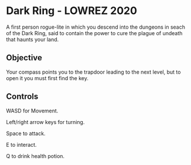 # Dark Ring - LOWREZ 2020

A first person rogue-lite in which you descend into the dungeons in seach of the Dark Ring,
said to contain the power to cure the plague of undeath that haunts your land.

## Objective

Your compass points you to the trapdoor leading to the next level, but to open it you must first find the key.

## Controls

WASD for Movement.

Left/right arrow keys for turning.

Space to attack.

E to interact.

Q to drink health potion.

<!--- Up/Down arrow keys to change what to interact with (if items are overlapping). --->

